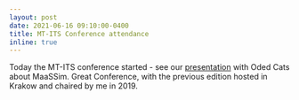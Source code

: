 ```yaml
---
layout: post
date: 2021-06-16 09:10:00-0400
title: MT-ITS Conference attendance
inline: true
---
```


Today the MT-ITS conference started - see our [presentation](/./assets/pdf/MTITS_MaaSSim.pdf) with Oded Cats about MaaSSim. Great Conference, with the previous edition hosted in Krakow and chaired by me in 2019.
